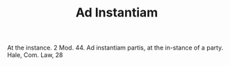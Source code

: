 ---
title: Ad Instantiam
letter: A
permalink: "/definitions/bld-ad-instantiam.html"
body: At the instance. 2 Mod. 44. Ad instantiam partis, at the in-stance of a party.
  Hale, Com. Law, 28
published_at: '2018-07-07'
source: Black's Law Dictionary 2nd Ed (1910)
layout: post
---